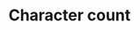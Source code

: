 ---
layout: pattern
categories: [patterns, character-count]
title: Character count
type: [sub-nav-item]
permalink: /patterns/character-count/
variations: false
overview: Lorem ipsum dolor sit amet, consectetur adipiscing elit, sed do eiusmod tempor incididunt ut labore et dolore magna aliqua. Interdum velit euismod in pellentesque. 
description: |
    
usa-link: "https://designsystem.digital.gov/components/character-count/"
specification: |
counter:
    title: Sample text input
    desc: Description of text input field
    count: 50
    type: textarea
    ### type options: textarea, input

#spec:

### Paths to view design and code... 
## designimg: can be used to show an image of the design until a coded version can be created. The htmlpath & csspath should be located in the pattens folder. Read more about creating coded components in /docs/creating-patterns 
# designimg: 
htmlpath: patterns/character-count/character-count-jk.md
csspath: patterns/character-count/index.scss
---